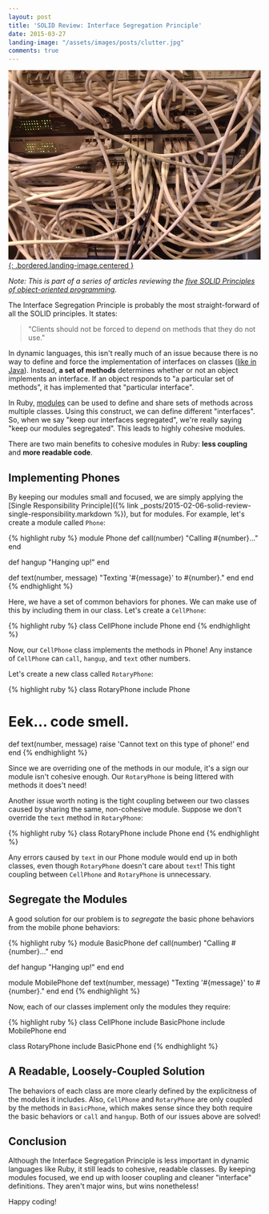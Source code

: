 ```yaml
---
layout: post
title: 'SOLID Review: Interface Segregation Principle'
date: 2015-03-27
landing-image: "/assets/images/posts/clutter.jpg"
comments: true
---
```


[![Clutter](/assets/images/posts/clutter.jpg){: .bordered.landing-image.centered }](/assets/images/posts/clutter.jpg)

*Note: This is part of a series of articles reviewing the [five SOLID Principles of object-oriented programming](http://en.wikipedia.org/wiki/SOLID_%28object-oriented_design%29).*

The Interface Segregation Principle is probably the most straight-forward of all the SOLID principles. It states:

> "Clients should not be forced to depend on methods that they do not use."

In dynamic languages, this isn't really much of an issue because there is no way to define and force the implementation of interfaces on classes ([like in Java](http://docs.oracle.com/javase/tutorial/java/concepts/interface.html)).  Instead, **a set of methods** determines whether or not an object implements an interface. If an object responds to "a particular set of methods", it has implemented that "particular interface".

In Ruby, [modules](http://www.ruby-doc.org/core-2.2.0/Module.html) can be used to define and share sets of methods across multiple classes.  Using this construct, we can define different "interfaces". So, when we say "keep our interfaces segregated", we're really saying "keep our modules segregated". This leads to highly cohesive modules.

There are two main benefits to cohesive modules in Ruby: **less coupling** and **more readable code**.

## Implementing Phones

By keeping our modules small and focused, we are simply applying the [Single Responsibility Principle]({% link _posts/2015-02-06-solid-review-single-responsibility.markdown %}), but for modules. For example, let's create a module called `Phone`:

{% highlight ruby %}
module Phone
  def call(number)
    "Calling #{number}..."
  end

  def hangup
    "Hanging up!"
  end

  def text(number, message)
    "Texting '#{message}' to #{number}."
  end
end
{% endhighlight %}

Here, we have a set of common behaviors for phones. We can make use of this by including them in our class. Let's create a `CellPhone`:

{% highlight ruby %}
class CellPhone
  include Phone
end
{% endhighlight %}

Now, our `CellPhone` class implements the methods in Phone! Any instance of `CellPhone` can `call`, `hangup`, and `text` other numbers.

Let's create a new class called `RotaryPhone`:

{% highlight ruby %}
class RotaryPhone
  include Phone

  # Eek... code smell.
  def text(number, message)
    raise 'Cannot text on this type of phone!'
  end
end
{% endhighlight %}

Since we are overriding one of the methods in our module, it's a sign our module isn't cohesive enough. Our `RotaryPhone` is being littered with methods it does't need!

Another issue worth noting is the tight coupling between our two classes caused by sharing the same, non-cohesive module. Suppose we don't override the `text` method in `RotaryPhone`:

{% highlight ruby %}
class RotaryPhone
  include Phone
end
{% endhighlight %}

Any errors caused by `text` in our Phone module would end up in both classes, even though `RotaryPhone` doesn't care about `text`! This tight coupling between `CellPhone` and `RotaryPhone` is unnecessary.

## Segregate the Modules

A good solution for our problem is to *segregate* the basic phone behaviors from the mobile phone behaviors:

{% highlight ruby %}
module BasicPhone
  def call(number)
    "Calling #{number}..."
  end

  def hangup
    "Hanging up!"
  end
end

module MobilePhone
  def text(number, message)
    "Texting '#{message}' to #{number}."
  end
end
{% endhighlight %}

Now, each of our classes implement only the modules they require:

{% highlight ruby %}
class CellPhone
  include BasicPhone
  include MobilePhone
end

class RotaryPhone
  include BasicPhone
end
{% endhighlight %}

## A Readable, Loosely-Coupled Solution

The behaviors of each class are more clearly defined by the explicitness of the modules it includes. Also, `CellPhone` and `RotaryPhone` are only coupled by the methods in `BasicPhone`, which makes sense since they both require the basic behaviors or `call` and `hangup`. Both of our issues above are solved!

## Conclusion

Although the Interface Segregation Principle is less important in dynamic languages like Ruby, it still leads to cohesive, readable classes. By keeping modules focused, we end up with looser coupling and cleaner "interface" definitions. They aren't major wins, but wins nonetheless!

Happy coding!
